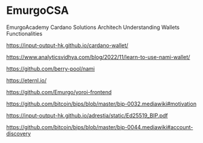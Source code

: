 # EmurgoCSA
EmurgoAcademy Cardano Solutions Architech
Understanding Wallets Functionalities


https://input-output-hk.github.io/cardano-wallet/

https://www.analyticsvidhya.com/blog/2022/11/learn-to-use-nami-wallet/

https://github.com/berry-pool/nami

https://eternl.io/

https://github.com/Emurgo/yoroi-frontend

https://github.com/bitcoin/bips/blob/master/bip-0032.mediawiki#motivation

https://input-output-hk.github.io/adrestia/static/Ed25519_BIP.pdf

https://github.com/bitcoin/bips/blob/master/bip-0044.mediawiki#account-discovery
